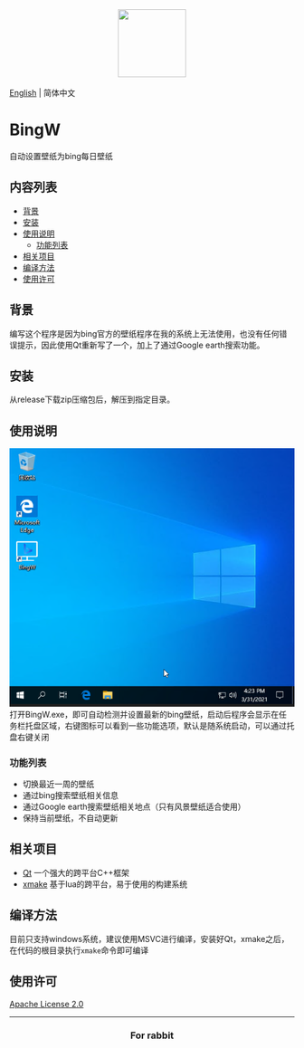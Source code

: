 <div align=center>
    <img width="120" height="120" src="./src/main.ico">
</div>  

[English](./readme.md) | 简体中文

# BingW  
自动设置壁纸为bing每日壁纸  

## 内容列表

- [背景](#背景)
- [安装](#安装)
- [使用说明](#使用说明)
    - [功能列表](#功能列表)
- [相关项目](#相关项目)
- [编译方法](#编译方法)
- [使用许可](#使用许可)

## 背景  
编写这个程序是因为bing官方的壁纸程序在我的系统上无法使用，也没有任何错误提示，因此使用Qt重新写了一个，加上了通过Google earth搜索功能。

## 安装
从release下载zip压缩包后，解压到指定目录。

## 使用说明  
![avatar](./Images/usage.webp)  
打开BingW.exe，即可自动检测并设置最新的bing壁纸，启动后程序会显示在任务栏托盘区域，右键图标可以看到一些功能选项，默认是随系统启动，可以通过托盘右键关闭  
### 功能列表  
* 切换最近一周的壁纸  
* 通过bing搜索壁纸相关信息  
* 通过Google earth搜索壁纸相关地点（只有风景壁纸适合使用）  
* 保持当前壁纸，不自动更新  

## 相关项目
* [Qt](https://www.qt.io/) 一个强大的跨平台C++框架  
* [xmake](https://github.com/xmake-io/xmake) 基于lua的跨平台，易于使用的构建系统  

## 编译方法
目前只支持windows系统，建议使用MSVC进行编译，安装好Qt，xmake之后，在代码的根目录执行`xmake`命令即可编译

## 使用许可
[Apache License 2.0](https://www.apache.org/licenses/LICENSE-2.0)

---
<div align="center">
<h3>For rabbit</h3>
</div>
